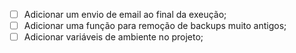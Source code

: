 - [ ] Adicionar um envio de email ao final da exeução;
- [ ] Adicionar uma função para remoção de backups muito antigos;
- [ ] Adicionar variáveis de ambiente no projeto;
